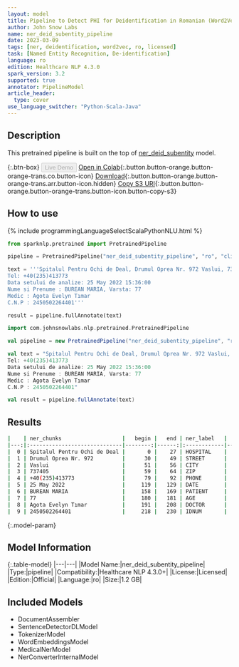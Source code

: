```yaml
---
layout: model
title: Pipeline to Detect PHI for Deidentification in Romanian (Word2Vec)
author: John Snow Labs
name: ner_deid_subentity_pipeline
date: 2023-03-09
tags: [ner, deidentification, word2vec, ro, licensed]
task: [Named Entity Recognition, De-identification]
language: ro
edition: Healthcare NLP 4.3.0
spark_version: 3.2
supported: true
annotator: PipelineModel
article_header:
  type: cover
use_language_switcher: "Python-Scala-Java"
---
```


## Description

This pretrained pipeline is built on the top of [ner_deid_subentity](https://nlp.johnsnowlabs.com/2022/06/27/ner_deid_w2v_subentity_ro_3_0.html) model.

{:.btn-box}
<button class="button button-orange" disabled>Live Demo</button>
[Open in Colab](https://colab.research.google.com/github/JohnSnowLabs/spark-nlp-workshop/blob/master/healthcare-nlp/07.0.Pretrained_Clinical_Pipelines.ipynb){:.button.button-orange.button-orange-trans.co.button-icon}
[Download](https://s3.amazonaws.com/auxdata.johnsnowlabs.com/clinical/models/ner_deid_subentity_pipeline_ro_4.3.0_3.2_1678386065654.zip){:.button.button-orange.button-orange-trans.arr.button-icon.hidden}
[Copy S3 URI](s3://auxdata.johnsnowlabs.com/clinical/models/ner_deid_subentity_pipeline_ro_4.3.0_3.2_1678386065654.zip){:.button.button-orange.button-orange-trans.button-icon.button-copy-s3}

## How to use



<div class="tabs-box" markdown="1">
{% include programmingLanguageSelectScalaPythonNLU.html %}

```python
from sparknlp.pretrained import PretrainedPipeline

pipeline = PretrainedPipeline("ner_deid_subentity_pipeline", "ro", "clinical/models")

text = '''Spitalul Pentru Ochi de Deal, Drumul Oprea Nr. 972 Vaslui, 737405 România
Tel: +40(235)413773
Data setului de analize: 25 May 2022 15:36:00
Nume si Prenume : BUREAN MARIA, Varsta: 77
Medic : Agota Evelyn Tımar
C.N.P : 2450502264401'''

result = pipeline.fullAnnotate(text)
```
```scala
import com.johnsnowlabs.nlp.pretrained.PretrainedPipeline

val pipeline = new PretrainedPipeline("ner_deid_subentity_pipeline", "ro", "clinical/models")

val text = "Spitalul Pentru Ochi de Deal, Drumul Oprea Nr. 972 Vaslui, 737405 România
Tel: +40(235)413773
Data setului de analize: 25 May 2022 15:36:00
Nume si Prenume : BUREAN MARIA, Varsta: 77
Medic : Agota Evelyn Tımar
C.N.P : 2450502264401"

val result = pipeline.fullAnnotate(text)
```
</div>

## Results

```bash
|    | ner_chunks                   |   begin |   end | ner_label   |   confidence |
|---:|:-----------------------------|--------:|------:|:------------|-------------:|
|  0 | Spitalul Pentru Ochi de Deal |       0 |    27 | HOSPITAL    |      0.5594  |
|  1 | Drumul Oprea Nr. 972         |      30 |    49 | STREET      |      0.99724 |
|  2 | Vaslui                       |      51 |    56 | CITY        |      1       |
|  3 | 737405                       |      59 |    64 | ZIP         |      1       |
|  4 | +40(235)413773               |      79 |    92 | PHONE       |      1       |
|  5 | 25 May 2022                  |     119 |   129 | DATE        |      1       |
|  6 | BUREAN MARIA                 |     158 |   169 | PATIENT     |      0.9515  |
|  7 | 77                           |     180 |   181 | AGE         |      1       |
|  8 | Agota Evelyn Tımar           |     191 |   208 | DOCTOR      |      0.8149  |
|  9 | 2450502264401                |     218 |   230 | IDNUM       |      1       |
```

{:.model-param}
## Model Information

{:.table-model}
|---|---|
|Model Name:|ner_deid_subentity_pipeline|
|Type:|pipeline|
|Compatibility:|Healthcare NLP 4.3.0+|
|License:|Licensed|
|Edition:|Official|
|Language:|ro|
|Size:|1.2 GB|

## Included Models

- DocumentAssembler
- SentenceDetectorDLModel
- TokenizerModel
- WordEmbeddingsModel
- MedicalNerModel
- NerConverterInternalModel